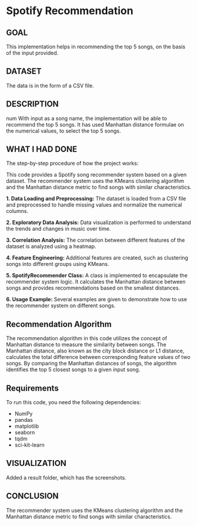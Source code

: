 # Spotify Recommendation

## GOAL

This implementation helps in recommending the top 5 songs, on the basis of the input provided.

## DATASET

The data is in the form of a CSV file.  

## DESCRIPTION
num
With input as a song name, the implementation will be able to recommend the top 5 songs. It has used Manhattan distance formulae on the numerical values, 
to select the top 5 songs. 

## WHAT I HAD DONE

The step-by-step procedure of how the project works:

This code provides a Spotify song recommender system based on a given dataset. The recommender system uses the KMeans clustering algorithm and the Manhattan distance metric to find songs with similar characteristics.

**1. Data Loading and Preprocessing:** The dataset is loaded from a CSV file and preprocessed to handle missing values and normalize the numerical columns.

**2. Exploratory Data Analysis:** Data visualization is performed to understand the trends and changes in music over time.

**3. Correlation Analysis:** The correlation between different features of the dataset is analyzed using a heatmap.

**4. Feature Engineering:** Additional features are created, such as clustering songs into different groups using KMeans.

**5. SpotifyRecommender Class:** A class is implemented to encapsulate the recommender system logic. It calculates the Manhattan distance between songs and provides recommendations based on the smallest distances.

**6. Usage Example:** Several examples are given to demonstrate how to use the recommender system on different songs.

## Recommendation Algorithm

The recommendation algorithm in this code utilizes the concept of Manhattan distance to measure the similarity between songs. The Manhattan distance, also known as the city block distance or L1 distance, calculates the total difference between corresponding feature values of two songs. By comparing the Manhattan distances of songs, the algorithm identifies the top 5 closest songs to a given input song.

## Requirements

To run this code, you need the following dependencies:

- NumPy
- pandas
- matplotlib
- seaborn
- tqdm
- sci-kit-learn

## VISUALIZATION

Added a result folder, which has the screenshots. 

## CONCLUSION

The recommender system uses the KMeans clustering algorithm and the Manhattan distance metric to find songs with similar characteristics.




